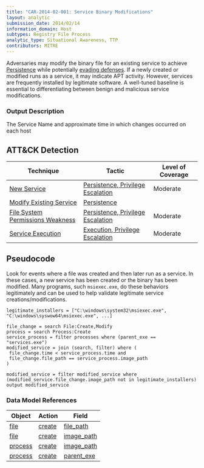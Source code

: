 ```yaml
---
title: "CAR-2014-02-001: Service Binary Modifications"
layout: analytic
submission_date: 2014/02/14
information_domain: Host
subtypes: Registry File Process
analytic_type: Situational Awareness, TTP
contributors: MITRE
---
```


Adversaries may modify the binary file for an existing service to achieve [Persistence](https://attack.mitre.org/tactics/TA0003) while potentially [evading defenses](https://attack.mitre.org/tactics/TA0005). If a newly created or modified runs as a service, it may indicate APT activity. However, services are frequently installed by legitimate software. A well-tuned baseline is essential to differentiating between benign and malicious service modifications.

### Output Description
The Service Name and approximate time in which changes occurred on each host

## ATT&CK Detection

|Technique |Tactic |Level of Coverage |
|---|---|---|
|[New Service](https://attack.mitre.org/techniques/T1050/)|[Persistence](https://attack.mitre.org/tactics/TA0003),[ Privilege Escalation](https://attack.mitre.org/tactics/TA0004)|Moderate|
|[Modify Existing Service](https://attack.mitre.org/techniques/T1031/)|[Persistence](https://attack.mitre.org/tactics/TA0003)||
|[File System Permissions Weakness](https://attack.mitre.org/techniques/T1044/)|[Persistence](https://attack.mitre.org/tactics/TA0003),[ Privilege Escalation](https://attack.mitre.org/tactics/TA0004)|Moderate|
|[Service Execution](https://attack.mitre.org/techniques/T1035/)|[Execution](https://attack.mitre.org/tactics/TA0002),[ Privilege Escalation](https://attack.mitre.org/tactics/TA0004)|Moderate|

## Pseudocode
Look for events where a file was created and then later run as a service. In these cases, a new service has been created or the binary has been modified. Many programs, such `msiexec.exe`, do these behaviors legitimately and can be used to help validate legitimate service creations/modifications. 
```
legitimate_installers = ["C:\windows\system32\msiexec.exe", "C:\windows\syswow64\msiexec.exe", ...]

file_change = search File:Create,Modify
process = search Process:Create
service_process = filter processes where (parent_exe == "services.exe")
modified_service = join (search, filter) where (
 file_change.time < service_process.time and 
 file_change.file_path == service_process.image_path
)

modified_service = filter modified_service where (modified_service.file_change.image_path not in legitimate_installers)
output modified_service
```

### Data Model References
|Object|Action|Field|
|---|---|---|
| [file](../data_model/file) | [create](../data_model/file#create) | [file_path](../data_model/file#file_path) |
| [file](../data_model/file) | [create](../data_model/file#create) | [image_path](../data_model/file#image_path) |
| [process](../data_model/process) | [create](../data_model/file#create) | [image_path](../data_model/process#image_path) |
| [process](../data_model/process) | [create](../data_model/file#create) | [parent_exe](../data_model/process#parent_exe) |